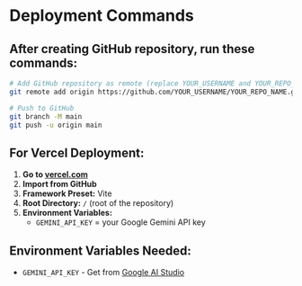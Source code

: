 # Deployment Commands

## After creating GitHub repository, run these commands:

```bash
# Add GitHub repository as remote (replace YOUR_USERNAME and YOUR_REPO_NAME)
git remote add origin https://github.com/YOUR_USERNAME/YOUR_REPO_NAME.git

# Push to GitHub
git branch -M main
git push -u origin main
```

## For Vercel Deployment:

1. **Go to [vercel.com](https://vercel.com)**
2. **Import from GitHub**
3. **Framework Preset:** Vite
4. **Root Directory:** `/` (root of the repository)
5. **Environment Variables:**
   - `GEMINI_API_KEY` = your Google Gemini API key

## Environment Variables Needed:
- `GEMINI_API_KEY` - Get from [Google AI Studio](https://makersuite.google.com/app/apikey)